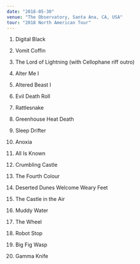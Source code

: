 ```yaml
---
date: "2018-05-30"
venue: "The Observatory, Santa Ana, CA, USA"
tour: "2018 North American Tour"
---
```



 1. Digital Black

 2. Vomit Coffin

 3. The Lord of Lightning
    (with Cellophane riff outro)

 4. Alter Me I

 5. Altered Beast I

 6. Evil Death Roll

 7. Rattlesnake

 8. Greenhouse Heat Death

 9. Sleep Drifter

10. Anoxia

11. All Is Known

12. Crumbling Castle

13. The Fourth Colour

14. Deserted Dunes Welcome Weary Feet

15. The Castle in the Air

16. Muddy Water

17. The Wheel

18. Robot Stop

19. Big Fig Wasp

20. Gamma Knife


